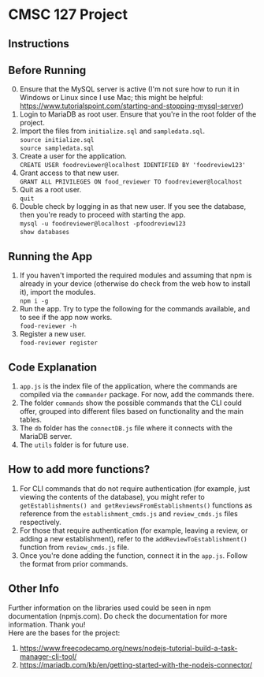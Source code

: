 # CMSC 127 Project

## Instructions

## Before Running

0. Ensure that the MySQL server is active (I'm not sure how to run it in Windows or Linux since I use Mac; this might be helpful: https://www.tutorialspoint.com/starting-and-stopping-mysql-server)
1. Login to MariaDB as root user. Ensure that you're in the root folder of the project.
2. Import the files from `initialize.sql` and `sampledata.sql`.
   <br>
   `source initialize.sql`
   <br>
   `source sampledata.sql`
3. Create a user for the application.
   <br>
   `CREATE USER foodreviewer@localhost IDENTIFIED BY 'foodreview123'`
4. Grant access to that new user.
   <br>
   `GRANT ALL PRIVILEGES ON food_reviewer TO foodreviewer@localhost`
5. Quit as a root user.
   <br>
   `quit`
6. Double check by logging in as that new user. If you see the database, then you're ready to proceed with starting the app.
   <br>
   `mysql -u foodreviewer@localhost -pfoodreview123`
   <br>
   `show databases`

## Running the App

1. If you haven't imported the required modules and assuming that npm is already in your device (otherwise do check from the web how to install it), import the modules.
   <br>
   `npm i -g`
2. Run the app. Try to type the following for the commands available, and to see if the app now works.
   <br>
   `food-reviewer -h`
3. Register a new user.
   <br>
   `food-reviewer register`

## Code Explanation

1. `app.js` is the index file of the application, where the commands are compiled via the `commander` package. For now, add the commands there.
2. The folder `commands` show the possible commands that the CLI could offer, grouped into different files based on functionality and the main tables.
3. The `db` folder has the `connectDB.js` file where it connects with the MariaDB server.
4. The `utils` folder is for future use.

## How to add more functions?

1. For CLI commands that do not require authentication (for example, just viewing the contents of the database), you might refer to `getEstablishments() and getReviewsFromEstablishments()` functions as reference from the `establishment_cmds.js` and `review_cmds.js` files respectively.
2. For those that require authentication (for example, leaving a review, or adding a new establishment), refer to the `addReviewToEstablishment()` function from `review_cmds.js` file.
3. Once you're done adding the function, connect it in the `app.js`. Follow the format from prior commands.

## Other Info

Further information on the libraries used could be seen in npm documentation (npmjs.com). Do check the documentation for more information. Thank you!
<br>
Here are the bases for the project:

1. https://www.freecodecamp.org/news/nodejs-tutorial-build-a-task-manager-cli-tool/
2. https://mariadb.com/kb/en/getting-started-with-the-nodejs-connector/
